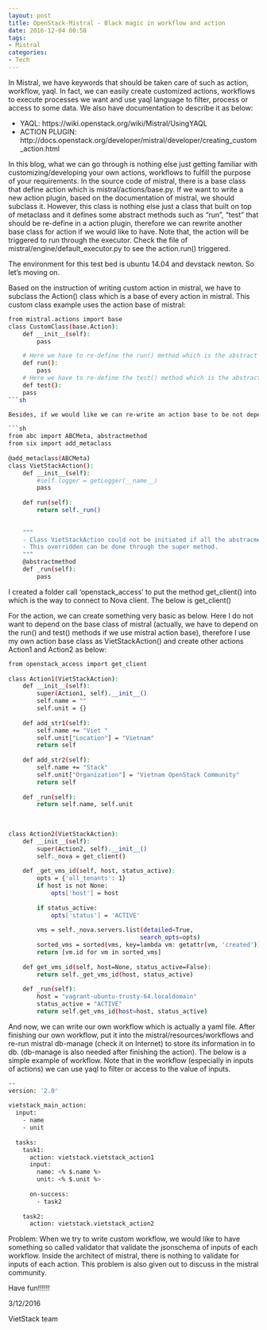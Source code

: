```yaml
---
layout: post
title: OpenStack-Mistral - Black magic in workflow and action
date: 2016-12-04 00:58
tags:
- Mistral
categories:
- Tech
---
```

In Mistral, we have keywords that should be taken care of such as action, workflow, yaql. In fact, we can easily create customized actions, workflows to execute processes we want and use yaql language to filter, process or access to some data. We also have documentation to describe it as below:

<ul>
    <li> YAQL: https://wiki.openstack.org/wiki/Mistral/UsingYAQL </li>
    <li> ACTION PLUGIN: http://docs.openstack.org/developer/mistral/developer/creating_custom_action.html</li>
</ul>

In this blog, what we can go through is nothing else just getting familiar with customizing/developing your own actions, workflows to fulfill the purpose of your requirements. In the source code of mistral, there is a base class that define action which is mistral/actions/base.py. If we want to write a new action plugin, based on the documentation of mistral, we should subclass it. However, this class is nothing else just a class that built on top of metaclass and it defines some abstract methods such as “run”, “test” that should be re-define in a action plugin, therefore we can rewrite another base class for action if we would like to have.  Note that, the action will be triggered to run through the executor. Check the file of mistral/engine/default_executor.py to see the action.run() triggered.

The environment for this test bed is ubuntu 14.04 and devstack newton. So let’s moving on.

Based on the instruction of writing custom action in mistral, we have to subclass the Action() class which is a base of every action in mistral. This custom class example uses the action base of mistral:

```sh
from mistral.actions import base
class CustomClass(base.Action):
    def __init__(self):
        pass

	# Here we have to re-define the run() method which is the abstract method in the action base
    def run():
        pass
	# Here we have to re-define the test() method which is the abstract method in the action base
    def test():
	pass
```sh

Besides, if we would like we can re-write an action base to be not dependent on that base of Mistral. The below is such an example:

```sh
from abc import ABCMeta, abstractmethod
from six import add_metaclass
 
@add_metaclass(ABCMeta)
class VietStackAction():
    def __init__(self):
        #self.logger = getLogger(__name__)
        pass
 
    def run(self):
        return self._run()
 
 
    """
    - Class VietStackAction could not be initiated if all the abstracmethod is not overridden.
    - This overridden can be done through the super method.
    """
    @abstractmethod
    def _run(self):
        pass
```

I created a folder call ‘openstack_access’ to put the method get_client() into which is the way to connect to Nova client. The below is get_client()

For the action, we can create something very basic as below. Here I do not want to depend on the base class of mistral (actually, we have to depend on the run() and test() methods if we use mistral action base), therefore I use my own action base class as VietStackAction() and create other actions Action1 and Action2 as below:

```sh
from openstack_access import get_client
 
class Action1(VietStackAction):
    def __init__(self):
        super(Action1, self).__init__()
        self.name = ""
        self.unit = {}
 
    def add_str1(self):
        self.name += "Viet "
        self.unit["Location"] = "Vietnam"
        return self
 
    def add_str2(self):
        self.name += "Stack"
        self.unit["Organization"] = "Vietnam OpenStack Community"
        return self
 
    def _run(self):
        return self.name, self.unit
 
 
 
class Action2(VietStackAction):
    def __init__(self):
        super(Action2, self).__init__()
        self._nova = get_client()
 
    def _get_vms_id(self, host, status_active):
        opts = {'all_tenants': 1}
        if host is not None:
            opts['host'] = host
 
        if status_active:
            opts['status'] = 'ACTIVE'
 
        vms = self._nova.servers.list(detailed=True,
                                     search_opts=opts)
        sorted_vms = sorted(vms, key=lambda vm: getattr(vm, 'created'))
        return [vm.id for vm in sorted_vms]
 
    def get_vms_id(self, host=None, status_active=False):
        return self._get_vms_id(host, status_active)
 
    def _run(self):
        host = "vagrant-ubuntu-trusty-64.localdomain"
        status_active = "ACTIVE"
        return self.get_vms_id(host=host, status_active)
```

And now, we can write our own workflow which is actually a yaml file. After finishing our own workflow, put it into the mistral/resources/workflows and re-run mistral db-manage (check it on Internet) to store its information in to db. (db-manage is also needed after finishing the action). The below is a simple example of workflow. Note that in the workflow (especially in inputs of actions) we can use yaql to filter or access to the value of inputs.

```sh
--
version: '2.0'
 
vietstack_main_action:
  input:
    - name
    - unit
 
  tasks:
    task1:
      action: vietstack.vietstack_action1
      input:
        name: <% $.name %>
        unit: <% $.unit %>
 
      on-success:
        - task2
 
    task2:
      action: vietstack.vietstack_action2
```

Problem: When we try to write custom workflow, we would like to have something so called validator that validate the jsonschema of inputs of each workflow. Inside the architect of mistral, there is nothing to validate for inputs of each action. This problem is also given out to discuss in the mistral community.

Have fun!!!!!!

3/12/2016

VietStack team
